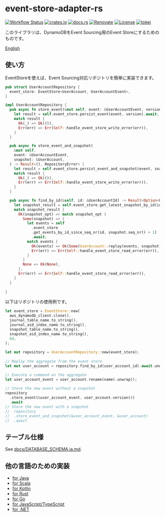 # event-store-adapter-rs

[![Workflow Status](https://github.com/j5ik2o/event-store-adapter-rs/workflows/ci/badge.svg)](https://github.com/j5ik2o/event-store-adapter-rs/actions?query=workflow%3A%22ci%22)
[![crates.io](https://img.shields.io/crates/v/event-store-adapter-rs.svg)](https://crates.io/crates/event-store-adapter-rs)
[![docs.rs](https://docs.rs/event-store-adapter-rs/badge.svg)](https://docs.rs/event-store-adapter-rs)
[![Renovate](https://img.shields.io/badge/renovate-enabled-brightgreen.svg)](https://renovatebot.com)
[![License](https://img.shields.io/badge/License-MIT-blue.svg)](https://opensource.org/licenses/MIT)
[![tokei](https://tokei.rs/b1/github/j5ik2o/event-store-adapter-rs)](https://github.com/XAMPPRocky/tokei)

このライブラリは、DynamoDBをEvent Sourcing用のEvent Storeにするためのものです。

[English](./README.md)

## 使い方

EventStoreを使えば、Event Sourcing対応リポジトリを簡単に実装できます。

```rust
pub struct UserAccountRepository {
  event_store: EventStore<UserAccount, UserAccountEvent>,
}

impl UserAccountRepository {
  pub async fn store_event(&mut self, event: &UserAccountEvent, version: usize) -> Result<(), RepositoryError> {
    let result = self.event_store.persist_event(event, version).await;
    match result {
      Ok(_) => Ok(()),
      Err(err) => Err(Self::handle_event_store_write_error(err)),
    }
  }

  pub async fn store_event_and_snapshot(
    &mut self,
    event: &UserAccountEvent,
    snapshot: &UserAccount,
  ) -> Result<(), RepositoryError> {
    let result = self.event_store.persist_event_and_snapshot(event, snapshot).await;
    match result {
      Ok(_) => Ok(()),
      Err(err) => Err(Self::handle_event_store_write_error(err)),
    }
  }

  pub async fn find_by_id(&self, id: &UserAccountId) -> Result<Option<UserAccount>, RepositoryError> {
    let snapshot_result = self.event_store.get_latest_snapshot_by_id(id).await;
    match snapshot_result {
      Ok(snapshot_opt) => match snapshot_opt {
        Some(snapshot) => {
          let events = self
            .event_store
            .get_events_by_id_since_seq_nr(id, snapshot.seq_nr() + 1)
            .await;
          match events {
            Ok(events) => Ok(Some(UserAccount::replay(events, snapshot))),
            Err(err) => Err(Self::handle_event_store_read_error(err)),
          }
        }
        None => Ok(None),
      },
      Err(err) => Err(Self::handle_event_store_read_error(err)),
    }
  }
    
}

```

以下はリポジトリの使用例です。

```rust
let event_store = EventStore::new(
  aws_dynamodb_client.clone(),
  journal_table_name.to_string(),
  journal_aid_index_name.to_string(),
  snapshot_table_name.to_string(),
  snapshot_aid_index_name.to_string(),
  64,
);
 
let mut repository = UserAccountRepository::new(event_store);
 
// Replay the aggregate from the event store
let mut user_account = repository.find_by_id(user_account_id).await.unwrap();

// Execute a command on the aggregate
let user_account_event = user_account.rename(name).unwrap();
 
// Store the new event without a snapshot
repository
  .store_event(&user_account_event, user_account.version())
  .await
// Store the new event with a snapshot
//  repository
//  .store_event_and_snapshot(&user_account_event, &user_account)
//  .await
```

## テーブル仕様

See [docs/DATABASE_SCHEMA.ja.md](docs/DATABASE_SCHEMA.ja.md).

## 他の言語のための実装

- [for Java](https://github.com/j5ik2o/event-store-adapter-java)
- [for Scala](https://github.com/j5ik2o/event-store-adapter-scala)
- [for Kotlin](https://github.com/j5ik2o/event-store-adapter-kotlin)
- [for Rust](https://github.com/j5ik2o/event-store-adapter-rs)
- [for Go](https://github.com/j5ik2o/event-store-adapter-go)
- [for JavaScript/TypeScript](https://github.com/j5ik2o/event-store-adapter-js)
- [for .NET](https://github.com/j5ik2o/event-store-adapter-dotnet)
